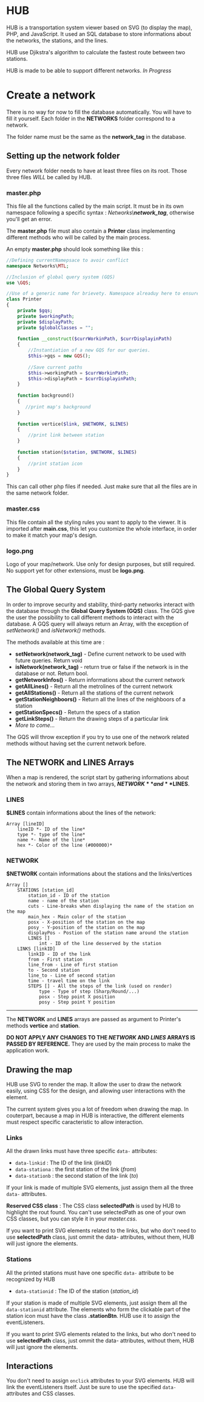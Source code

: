 # HUB
HUB is a transportation system viewer based on SVG (to display the map), PHP, and JavaScript.
It used an SQL database to store informations about the networks, the stations, and the lines.

HUB use Djikstra's algorithm to calculate the fastest route between two stations.

HUB is made to be able to support different networks. *In Progress*

# Create a network

There is no way for now to fill the database automatically. You will have to fill it yourself.
Each folder in the **NETWORKS** folder correspond to a network.

The folder name must be the same as the **network_tag** in the database.

## Setting up the network folder

Every network folder needs to have at least three files on its root.
Those three files *WILL* be called by HUB.

### master.php

This file all the functions called by the main script.
It must be in its own namespace following a specific syntax : _Networks\\**network_tag**_, otherwise you'll get an error.

The **master.php** file must also contain a **Printer** class implementing different methods who will be called by the main process.

An empty **master.php** should look something like this :


``` PHP
//Defining currentNamepsace to avoir conflict
namespace Networks\MTL;

//Inclusion of global query system (GQS)
use \GQS;

//Use of a generic name for brievety. Namespace alreaduy here to ensure clarity
class Printer
{
    private $gqs;
    private $workingPath;
    private $displayPath;
    private $globalClasses = "";
    
    function __construct($currWorkinPath, $currDisplayinPath)
    {
        //Instantiation of a new GQS for our queries.
        $this->gqs = new GQS();
        
        //Save current paths
        $this->workingPath = $currWorkinPath;
        $this->displayPath = $currDisplayinPath;
    }
    
    function background()
    {
       //print map's background
    }
    
    function vertice($link, $NETWORK, $LINES)
    {
        //print link between station
    }
    
    function station($station, $NETWORK, $LINES)
    {
        //print station icon
    }
}

```

This can call other php files if needed. Just make sure that all the files are in the same network folder.

### master.css

This file contain all the styling rules you want to apply to the viewer.
It is imported after **main.css**, this let you customize the whole interface, in order to make it match your map's design.

### logo.png

Logo of your map/network. Use only for design purposes, but still required.
No support yet for other extensions, must be **logo.png**.

## The Global Query System

In order to improve security and stability, third-party networks interact with the database through the **Global Query System (GQS)** class.
The GQS give the user the possibility to call different methods to interact with the database. A GQS query will always return an Array, with the exception of *setNetwork()* and *isNetwork()* methods.

The methods available at this time are :
* **setNetwork(network_tag)** - Define current network to be used with future queries. Return void
* **isNetwork(network_tag)** - return true or false if the network is in the database or not. Return bool.
* **getNetworkInfos()** - Return informations about the current network
* **getAllLines()** - Return all the metrolines of the current network
* **getAllStations()** - Return all the stations of the current network
* **getStationNeighboors()** - Return all the lines of the neighboors of a station
* **getStationSpecs()** - Return the specs of a station
* **getLinkSteps()** - Return the drawing steps of a particular link
* *More to come...*

The GQS will throw exception if you try to use one of the network related methods without having set the current network before.

## The NETWORK and LINES Arrays

When a map is rendered, the script start by gathering informations about the network and storing them in two arrays, **$NETWORK** and **$LINES**.

### LINES

**$LINES** contain informations about the lines of the network:

```
Array [lineID]
    lineID *- ID of the line*
    type *- type of the line*
    name *- Name of the line*
    hex *- Color of the line (#000000)*
```

### NETWORK

**$NETWORK** contain informations about the stations and the links/vertices


```
Array []
    STATIONS [station_id]
        station_id - ID of the station
        name - name of the station
        cuts - Line-breaks when displaying the name of the station on the map
        main_hex - Main color of the station
        posx - X-position of the station on the map
        posy - Y-position of the station on the map
        displayPos - Postion of the station name around the station
        LINES []
            int - ID of the line desserved by the station
    LINKS [linkID]
        linkID - ID of the link
        from - First station
        line_from - Line of first station
        to - Second station
        line_to - Line of second station
        time - travel time on the link
        STEPS [] - All the steps of the link (used on render)
            type - Type of step (Sharp/Round/...)
            posx - Step point X position
            posy - Step point Y position
```
---
The **NETWORK** and **LINES** arrays are passed as argument to Printer's methods **vertice** and **station**.

**DO NOT APPLY ANY CHANGES TO THE *NETWORK* AND *LINES* ARRAYS IS PASSED BY REFERENCE.** They are used by the main process to make the application work.

## Drawing the map

HUB use SVG to render the map. It allow the user to draw the network easily, using CSS for the design, and allowing user interactions with the element.

The current system gives you a lot of freedom when drawing the map. In couterpart, because a map in HUB is interactive, the different elements must respect specific caracteristic to allow interaction.

### Links

All the drawn links must have three specific `data-` attributes:
* `data-linkid` : The ID of the link (*linkID*)
* `data-stationa` : the first station of the link (*from*)
* `data-stationb` : the second station of the link (*to*)

If your link is made of multiple SVG elements, just assign them all the three `data-` attributes.

**Reserved CSS class** : The CSS class **selectedPath** is used by HUB to highlight the rout found. You can't use selectedPath as one of your own CSS classes, but you can style it in your *master.css*.

If you want to print SVG elements related to the links, but who don't need to use **selectedPath** class, just ommit the data- attributes, without them, HUB will just ignore the elements.

### Stations

All the printed stations must have one specific `data-` attribute to be recognized by HUB
* `data-stationid` : The ID of the station (*station_id*)

If your station is made of multiple SVG elements, just assign them all the `data-stationid` attribute.
The elements who form the clickable part of the station icon must have the class **.stationBtn**. HUB use it to assign the eventListeners.

If you want to print SVG elements related to the links, but who don't need to use **selectedPath** class, just ommit the data- attributes, without them, HUB will just ignore the elements.

## Interactions

You don't need to assign `onclick` attributes to your SVG elements. HUB will link the eventListeners itself. Just be sure to use the specified `data-` attributes and CSS classes.
